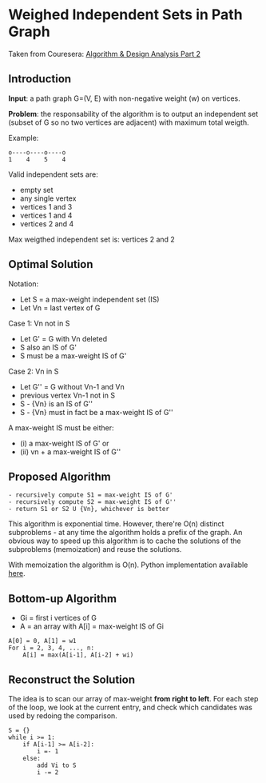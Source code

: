 # Weighed Independent Sets in Path Graph

Taken from Couresera: [Algorithm & Design Analysis Part 2](https://www.coursera.org/learn/algorithm-design-analysis-2/supplement/mfwuk/week-3-overview)

## Introduction

**Input**: a path graph G=(V, E) with non-negative weight (w) on vertices.

**Problem**: the responsability of the algorithm is to output an independent set (subset
of G so no two vertices are adjacent) with maximum total weigth.

Example:

```
o----o----o----o
1    4    5    4
```

Valid independent sets are:
- empty set
- any single vertex
- vertices 1 and 3
- vertices 1 and 4
- vertices 2 and 4

Max weigthed independent set is: vertices 2 and 2

## Optimal Solution

Notation:
- Let S = a max-weight independent set (IS)
- Let Vn = last vertex of G

Case 1: Vn not in S
- Let G' = G with Vn deleted
- S also an IS of G'
- S must be a max-weight IS of G'

Case 2: Vn in S
- Let G'' = G without Vn-1 and Vn
- previous vertex Vn-1 not in S
- S - {Vn} is an IS of G''
- S - {Vn} must in fact be a max-weight IS of G''

A max-weight IS must be either:
- (i) a max-weight IS of G' or
- (ii) vn + a max-weight IS of G''

## Proposed Algorithm

```
- recursively compute S1 = max-weight IS of G'
- recursively compute S2 = max-weight IS of G''
- return S1 or S2 U {Vn}, whichever is better
```

This algorithm is exponential time. However, there're O(n) distinct subproblems - at any time the algorithm holds a prefix of the graph. An obvious way to speed up this algorithm is to cache the solutions of the subproblems (memoization) and reuse the solutions.

With memoization the algorithm is O(n). Python implementation available [here](https://github.com/bhirbec/interview-preparation/blob/master/dynamic-programming/wis/wis.py).

## Bottom-up Algorithm

- Gi = first i vertices of G
- A = an array with A[i] = max-weight IS of Gi

```
A[0] = 0, A[1] = w1
For i = 2, 3, 4, ..., n:
	A[i] = max(A[i-1], A[i-2] + wi)
```

## Reconstruct the Solution

The idea is to scan our array of max-weight **from right to left**. For each step of the loop, we
look at the current entry, and check which candidates was used by redoing the comparison.

```
S = {}
while i >= 1:
	if A[i-1] >= A[i-2]:
		i =- 1
	else:
		add Vi to S
		i -= 2
```
